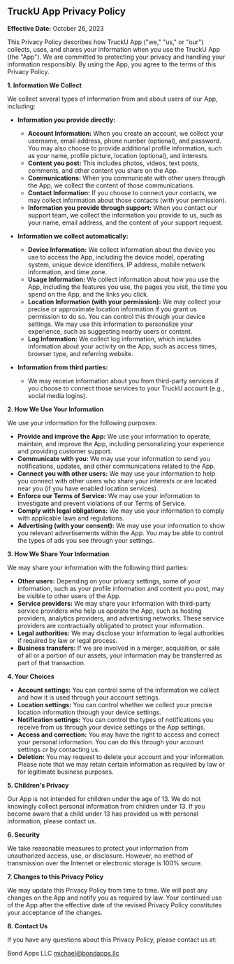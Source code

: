 ## TruckU App Privacy Policy

**Effective Date:** October 26, 2023

This Privacy Policy describes how TruckU App ("we," "us," or "our") collects, uses, and shares your information when you use the TruckU App (the "App").  We are committed to protecting your privacy and handling your information responsibly.  By using the App, you agree to the terms of this Privacy Policy.

**1. Information We Collect**

We collect several types of information from and about users of our App, including:

* **Information you provide directly:**
    * **Account Information:** When you create an account, we collect your username, email address, phone number (optional), and password.  You may also choose to provide additional profile information, such as your name, profile picture, location (optional), and interests.
    * **Content you post:**  This includes photos, videos, text posts, comments, and other content you share on the App.
    * **Communications:** When you communicate with other users through the App, we collect the content of those communications.
    * **Contact Information:** If you choose to connect your contacts, we may collect information about those contacts (with your permission).
    * **Information you provide through support:** When you contact our support team, we collect the information you provide to us, such as your name, email address, and the content of your support request.

* **Information we collect automatically:**
    * **Device Information:** We collect information about the device you use to access the App, including the device model, operating system, unique device identifiers, IP address, mobile network information, and time zone.
    * **Usage Information:** We collect information about how you use the App, including the features you use, the pages you visit, the time you spend on the App, and the links you click.
    * **Location Information (with your permission):** We may collect your precise or approximate location information if you grant us permission to do so.  You can control this through your device settings.  We may use this information to personalize your experience, such as suggesting nearby users or content.
    * **Log Information:** We collect log information, which includes information about your activity on the App, such as access times, browser type, and referring website.

* **Information from third parties:**
    * We may receive information about you from third-party services if you choose to connect those services to your TruckU account (e.g., social media logins).

**2. How We Use Your Information**

We use your information for the following purposes:

* **Provide and improve the App:** We use your information to operate, maintain, and improve the App, including personalizing your experience and providing customer support.
* **Communicate with you:** We may use your information to send you notifications, updates, and other communications related to the App.
* **Connect you with other users:** We may use your information to help you connect with other users who share your interests or are located near you (if you have enabled location services).
* **Enforce our Terms of Service:** We may use your information to investigate and prevent violations of our Terms of Service.
* **Comply with legal obligations:** We may use your information to comply with applicable laws and regulations.
* **Advertising (with your consent):** We may use your information to show you relevant advertisements within the App.  You may be able to control the types of ads you see through your settings.

**3. How We Share Your Information**

We may share your information with the following third parties:

* **Other users:**  Depending on your privacy settings, some of your information, such as your profile information and content you post, may be visible to other users of the App.
* **Service providers:** We may share your information with third-party service providers who help us operate the App, such as hosting providers, analytics providers, and advertising networks.  These service providers are contractually obligated to protect your information.
* **Legal authorities:** We may disclose your information to legal authorities if required by law or legal process.
* **Business transfers:** If we are involved in a merger, acquisition, or sale of all or a portion of our assets, your information may be transferred as part of that transaction.

**4. Your Choices**

* **Account settings:** You can control some of the information we collect and how it is used through your account settings.
* **Location settings:** You can control whether we collect your precise location information through your device settings.
* **Notification settings:** You can control the types of notifications you receive from us through your device settings or the App settings.
* **Access and correction:** You may have the right to access and correct your personal information.  You can do this through your account settings or by contacting us.
* **Deletion:** You may request to delete your account and your information.  Please note that we may retain certain information as required by law or for legitimate business purposes.

**5. Children's Privacy**

Our App is not intended for children under the age of 13. We do not knowingly collect personal information from children under 13. If you become aware that a child under 13 has provided us with personal information, please contact us.

**6. Security**

We take reasonable measures to protect your information from unauthorized access, use, or disclosure. However, no method of transmission over the Internet or electronic storage is 100% secure.

**7. Changes to this Privacy Policy**

We may update this Privacy Policy from time to time.  We will post any changes on the App and notify you as required by law.  Your continued use of the App after the effective date of the revised Privacy Policy constitutes your acceptance of the changes.

**8. Contact Us**

If you have any questions about this Privacy Policy, please contact us at:

Bond Apps LLC
michael@bondapps.llc
